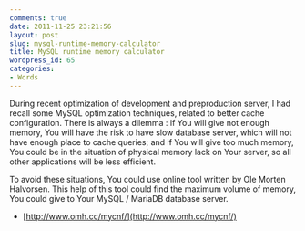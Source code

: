 ```yaml
---
comments: true
date: 2011-11-25 23:21:56
layout: post
slug: mysql-runtime-memory-calculator
title: MySQL runtime memory calculator
wordpress_id: 65
categories:
- Words
---
```


During recent optimization of development and preproduction server, I had recall some MySQL optimization techniques, related to better cache configuration. There is always a dilemma : if You will give not enough memory, You will have the risk to have slow database server, which will not have enough place to cache queries; and if You will give too much memory, You could be in the situation of physical memory lack on Your server, so all other applications will be less efficient.

To avoid these situations, You could use online tool written by Ole Morten Halvorsen. This help of this tool could find the maximum volume of memory, You could give to Your MySQL / MariaDB database server.

* [http://www.omh.cc/mycnf/](http://www.omh.cc/mycnf/)
